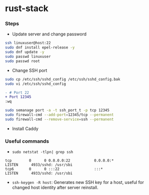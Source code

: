 # rust-stack
### Steps
- Update server and change password
```bash
ssh linuxuser@host:22
sudo dnf install epel-release -y
sudo dnf update -y
sudo passwd linuxuser
sudo passwd root
```
<!-- TODO -->
- Change SSH port
```bash
sudo cp /etc/ssh/sshd_config /etc/ssh/sshd_config.bak
sudo vi /etc/ssh/sshd_config
```
```diff
- # Port 22
+ Port 12345
:wq
```
```bash
sudo semanage port -a -t ssh_port_t -p tcp 12345
sudo firewall-cmd --add-port=12345/tcp --permanent
sudo firewall-cmd --remove-service=ssh --permanent
```
- Install Caddy
<!-- TODO -->


### Useful commands
- `sudo netstat -tlpn| grep ssh`
```
tcp        0      0 0.0.0.0:22           0.0.0.0:*               LISTEN      4933/sshd: /usr/sbi
tcp6       0      0 :::22                :::*                    LISTEN      4933/sshd: /usr/sbi
```
- `ssh-keygen -R host`: Generates new SSH key for a host, useful for changed host identity after server reinstall.
